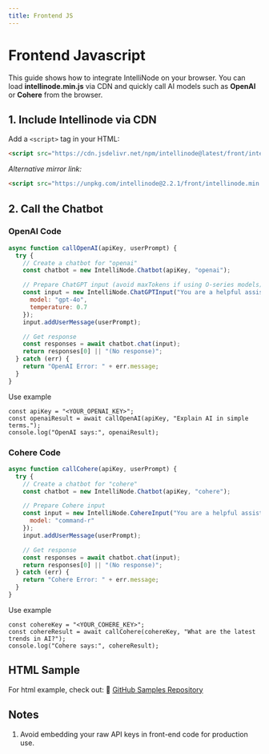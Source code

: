 ```yaml
---
title: Frontend JS
---
```


# Frontend Javascript

This guide shows how to integrate IntelliNode on your browser. You can load **intellinode.min.js** via CDN and quickly call AI models such as **OpenAI** or **Cohere** from the browser.

## 1. Include Intellinode via CDN

Add a `<script>` tag in your HTML:
```HTML
<script src="https://cdn.jsdelivr.net/npm/intellinode@latest/front/intellinode.min.js"></script>
```

*Alternative mirror link:*
```HTML
<script src="https://unpkg.com/intellinode@2.2.1/front/intellinode.min.js"></script>
```

## 2. Call the Chatbot

### OpenAI Code

```Javascript
async function callOpenAI(apiKey, userPrompt) {
  try {
    // Create a chatbot for "openai"
    const chatbot = new IntelliNode.Chatbot(apiKey, "openai");

    // Prepare ChatGPT input (avoid maxTokens if using O-series models)
    const input = new IntelliNode.ChatGPTInput("You are a helpful assistant.", {
      model: "gpt-4o",
      temperature: 0.7
    });
    input.addUserMessage(userPrompt);

    // Get response
    const responses = await chatbot.chat(input);
    return responses[0] || "(No response)";
  } catch (err) {
    return "OpenAI Error: " + err.message;
  }
}
```

Use example
```
const apiKey = "<YOUR_OPENAI_KEY>";
const openaiResult = await callOpenAI(apiKey, "Explain AI in simple terms.");
console.log("OpenAI says:", openaiResult);
```

### Cohere Code

```Javascript
async function callCohere(apiKey, userPrompt) {
  try {
    // Create a chatbot for "cohere"
    const chatbot = new IntelliNode.Chatbot(apiKey, "cohere");

    // Prepare Cohere input
    const input = new IntelliNode.CohereInput("You are a helpful assistant.", {
      model: "command-r"
    });
    input.addUserMessage(userPrompt);

    // Get response
    const responses = await chatbot.chat(input);
    return responses[0] || "(No response)";
  } catch (err) {
    return "Cohere Error: " + err.message;
  }
}
```

Use example
```
const cohereKey = "<YOUR_COHERE_KEY>";
const cohereResult = await callCohere(cohereKey, "What are the latest trends in AI?");
console.log("Cohere says:", cohereResult);
```

## HTML Sample
For html example, check out: 
📂 [GitHub Samples Repository](https://github.com/intelligentnode/IntelliNode/tree/main/samples/frontend)






## Notes
1. Avoid embedding your raw API keys in front-end code for production use.  
